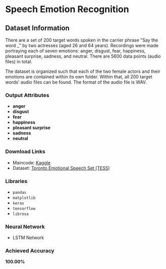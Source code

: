 # Speech Emotion Recognition

## Dataset Information

There are a set of 200 target words spoken in the carrier phrase "Say the word _" by two actresses (aged 26 and 64 years). Recordings were made portraying each of seven emotions: anger, disgust, fear, happiness, pleasant surprise, sadness, and neutral. There are 5600 data points (audio files) in total.

The dataset is organized such that each of the two female actors and their emotions are contained within its own folder. Within that, all 200 target words' audio files can be found. The format of the audio file is WAV.

### Output Attributes

- **anger**
- **disgust**
- **fear**
- **happiness**
- **pleasant surprise**
- **sadness**
- **neutral**

### Download Links

- Maincode: [Kaggle](https://www.kaggle.com/code/nukarajuneradabilli/speech-emotion-recognition-sound-classification)
- Dataset: [Toronto Emotional Speech Set (TESS)](https://www.kaggle.com/ejlok1/toronto-emotional-speech-set-tess)  

### Libraries

- `pandas`
- `matplotlib`
- `keras`
- `tensorflow`
- `librosa`

 ### Neural Network
- LSTM Network

### Achieved Accuracy

**100.00%**
